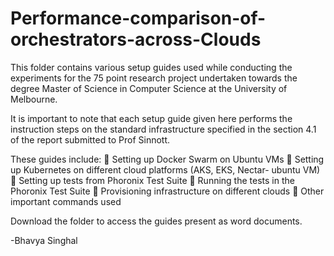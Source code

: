 # Performance-comparison-of-orchestrators-across-Clouds

This folder contains various setup guides used while conducting the experiments for the 75 point research project undertaken towards the degree Master of Science in Computer Science at the University of Melbourne.

It is important to note that each setup guide given here performs the instruction steps on the standard infrastructure specified in the section 4.1 of the report submitted to Prof Sinnott.

These guides include:
	Setting up Docker Swarm on Ubuntu VMs
	Setting up Kubernetes on different cloud platforms (AKS, EKS, Nectar- ubuntu VM)
	Setting up tests from Phoronix Test Suite
	Running the tests in the Phoronix Test Suite
	Provisioning infrastructure on different clouds
	Other important commands used


Download the folder to access the guides present as word documents.

-Bhavya Singhal
